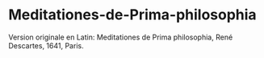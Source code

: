 # Meditationes-de-Prima-philosophia
Version originale en Latin: Meditationes de Prima philosophia, René Descartes, 1641, Paris.
